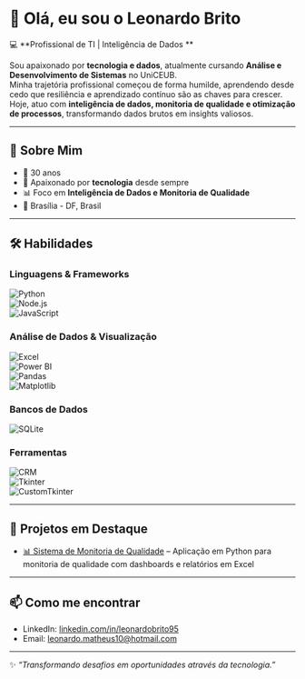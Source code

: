 # 👋 Olá, eu sou o Leonardo Brito  

💻 **Profissional de TI | Inteligência de Dados **  

Sou apaixonado por **tecnologia e dados**, atualmente cursando **Análise e Desenvolvimento de Sistemas** no UniCEUB.  
Minha trajetória profissional começou de forma humilde, aprendendo desde cedo que resiliência e aprendizado contínuo são as chaves para crescer.  
Hoje, atuo com **inteligência de dados, monitoria de qualidade e otimização de processos**, transformando dados brutos em insights valiosos.  

---

## 🚀 Sobre Mim  
- 🎂 30 anos  
- 🎯 Apaixonado por **tecnologia** desde sempre  
- 📊 Foco em **Inteligência de Dados e Monitoria de Qualidade**  
- 📍 Brasília - DF, Brasil  

---

## 🛠️ Habilidades  

### Linguagens & Frameworks  
![Python](https://img.shields.io/badge/Python-3776AB?style=for-the-badge&logo=python&logoColor=white)  
![Node.js](https://img.shields.io/badge/Node.js-339933?style=for-the-badge&logo=node.js&logoColor=white)  
![JavaScript](https://img.shields.io/badge/JavaScript-F7E017?style=for-the-badge&logo=javascript&logoColor=black)  

### Análise de Dados & Visualização  
![Excel](https://img.shields.io/badge/Excel-217346?style=for-the-badge&logo=microsoft-excel&logoColor=white)  
![Power BI](https://img.shields.io/badge/Power%20BI-F2C811?style=for-the-badge&logo=powerbi&logoColor=black)  
![Pandas](https://img.shields.io/badge/Pandas-150458?style=for-the-badge&logo=pandas&logoColor=white)  
![Matplotlib](https://img.shields.io/badge/Matplotlib-11557C?style=for-the-badge&logo=plotly&logoColor=white)  

### Bancos de Dados  
![SQLite](https://img.shields.io/badge/SQLite-003B57?style=for-the-badge&logo=sqlite&logoColor=white)  

### Ferramentas  
![CRM](https://img.shields.io/badge/CRM-0A66C2?style=for-the-badge&logo=hubspot&logoColor=white)  
![Tkinter](https://img.shields.io/badge/Tkinter-FF6F00?style=for-the-badge&logo=python&logoColor=white)  
![CustomTkinter](https://img.shields.io/badge/CustomTkinter-2E2E2E?style=for-the-badge&logo=python&logoColor=white)  

---

## 📂 Projetos em Destaque  
- [📊 Sistema de Monitoria de Qualidade](https://github.com/SEU-USUARIO/monitoria-qualidade) – Aplicação em Python para monitoria de qualidade com dashboards e relatórios em Excel  

---

## 📫 Como me encontrar  
- LinkedIn: [linkedin.com/in/leonardobrito95](https://linkedin.com/in/leonardobrito95)  
- Email: leonardo.matheus10@hotmail.com  

---  
✨ *“Transformando desafios em oportunidades através da tecnologia.”*  

